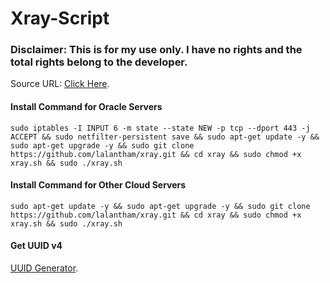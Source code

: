 # Xray-Script

### Disclaimer: This is for my use only. I have no rights and the total rights belong to the developer.

Source URL: [Click Here](https://github.com/iamtrazy/bash-xray-script).

#### Install Command for Oracle Servers
```console
sudo iptables -I INPUT 6 -m state --state NEW -p tcp --dport 443 -j ACCEPT && sudo netfilter-persistent save && sudo apt-get update -y && sudo apt-get upgrade -y && sudo git clone https://github.com/lalantham/xray.git && cd xray && sudo chmod +x xray.sh && sudo ./xray.sh
```

#### Install Command for Other Cloud Servers
```console
sudo apt-get update -y && sudo apt-get upgrade -y && sudo git clone https://github.com/lalantham/xray.git && cd xray && sudo chmod +x xray.sh && sudo ./xray.sh
```

#### Get UUID v4
[UUID Generator](https://www.uuidgenerator.net/version4).
